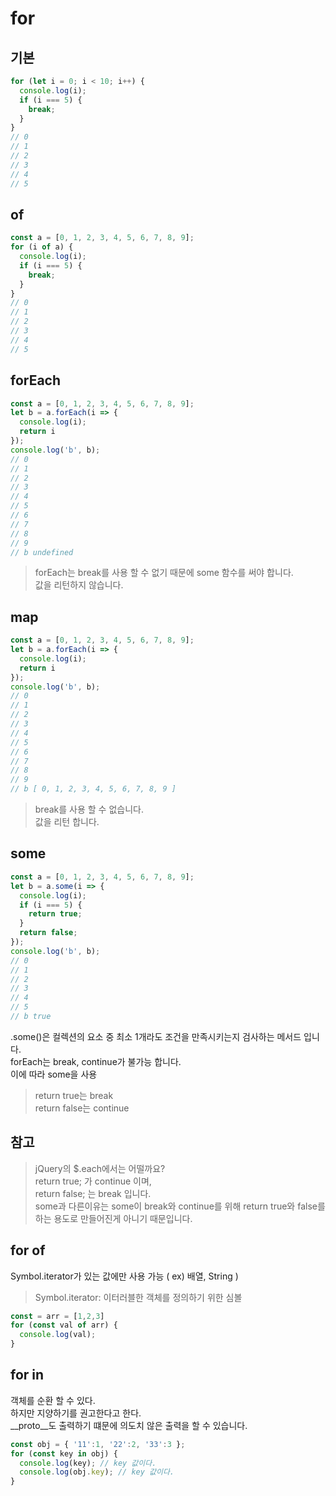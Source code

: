 
# for
## 기본
```javascript
for (let i = 0; i < 10; i++) {
  console.log(i);
  if (i === 5) {
    break;
  }
}
// 0
// 1
// 2
// 3
// 4
// 5
```

## of
```javascript
const a = [0, 1, 2, 3, 4, 5, 6, 7, 8, 9];
for (i of a) {
  console.log(i);
  if (i === 5) {
    break;
  }
}
// 0
// 1
// 2
// 3
// 4
// 5
```

## forEach
```javascript
const a = [0, 1, 2, 3, 4, 5, 6, 7, 8, 9];
let b = a.forEach(i => {
  console.log(i);
  return i
});
console.log('b', b);
// 0
// 1
// 2
// 3
// 4
// 5
// 6
// 7
// 8
// 9
// b undefined
```
> forEach는 break를 사용 할 수 없기 때문에 some 함수를 써야 합니다.<br>
> 값을 리턴하지 않습니다.<br>

## map
```javascript
const a = [0, 1, 2, 3, 4, 5, 6, 7, 8, 9];
let b = a.forEach(i => {
  console.log(i);
  return i
});
console.log('b', b);
// 0
// 1
// 2
// 3
// 4
// 5
// 6
// 7
// 8
// 9
// b [ 0, 1, 2, 3, 4, 5, 6, 7, 8, 9 ]
```
> break를 사용 할 수 없습니다.<br>
> 값을 리턴 합니다.<br>

## some
```javascript
const a = [0, 1, 2, 3, 4, 5, 6, 7, 8, 9];
let b = a.some(i => {
  console.log(i);
  if (i === 5) {
    return true;
  }
  return false;
});
console.log('b', b);
// 0
// 1
// 2
// 3
// 4
// 5
// b true
```
.some()은 컬렉션의 요소 중 최소 1개라도 조건을 만족시키는지 검사하는 메서드 입니다.<br>
forEach는 break, continue가 불가능 합니다.<br>
이에 따라 some을 사용<br>
> return true는 break<br>
> return false는 continue<br>


## 참고
> jQuery의 $.each에서는 어떨까요?<br>
> return true; 가 continue 이며,<br>
> return false; 는 break 입니다.<br>
> some과 다른이유는 some이 break와 continue를 위해 return true와 false를 하는 용도로 만들어진게 아니기 때문입니다.<br>

## for of
Symbol.iterator가 있는 값에만 사용 가능 ( ex) 배열, String )   
> Symbol.iterator: 이터러블한 객체를 정의하기 위한 심볼  
```javascript
const = arr = [1,2,3]
for (const val of arr) {
  console.log(val);
}
```

## for in
객체를 순환 할 수 있다.  
하지만 지양하기를 권고한다고 한다.  
__proto__도 출력하기 떄문에 의도치 않은 출력을 할 수 있습니다.  
```javascript
const obj = { '11':1, '22':2, '33':3 };
for (const key in obj) {
  console.log(key); // key 값이다.
  console.log(obj.key); // key 값이다.
}
```


